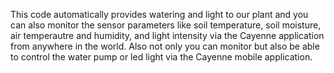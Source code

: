 This code automatically provides watering and light to our plant and you can also monitor the sensor parameters like 
soil temperature, soil moisture, air temperautre and humidity, and light intensity via the Cayenne application from 
anywhere in the world. Also not only you can monitor but also be able to control the water pump or led light via the 
Cayenne mobile application.
